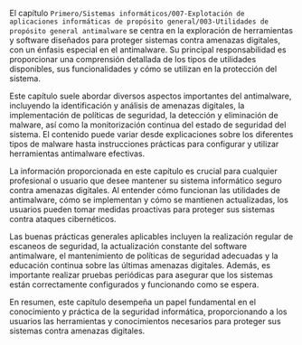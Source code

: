 El capítulo `Primero/Sistemas informáticos/007-Explotación de aplicaciones informáticas de propósito general/003-Utilidades de propósito general antimalware` se centra en la exploración de herramientas y software diseñados para proteger sistemas contra amenazas digitales, con un énfasis especial en el antimalware. Su principal responsabilidad es proporcionar una comprensión detallada de los tipos de utilidades disponibles, sus funcionalidades y cómo se utilizan en la protección del sistema.

Este capítulo suele abordar diversos aspectos importantes del antimalware, incluyendo la identificación y análisis de amenazas digitales, la implementación de políticas de seguridad, la detección y eliminación de malware, así como la monitorización continua del estado de seguridad del sistema. El contenido puede variar desde explicaciones sobre los diferentes tipos de malware hasta instrucciones prácticas para configurar y utilizar herramientas antimalware efectivas.

La información proporcionada en este capítulo es crucial para cualquier profesional o usuario que desee mantener su sistema informático seguro contra amenazas digitales. Al entender cómo funcionan las utilidades de antimalware, cómo se implementan y cómo se mantienen actualizadas, los usuarios pueden tomar medidas proactivas para proteger sus sistemas contra ataques cibernéticos.

Las buenas prácticas generales aplicables incluyen la realización regular de escaneos de seguridad, la actualización constante del software antimalware, el mantenimiento de políticas de seguridad adecuadas y la educación continua sobre las últimas amenazas digitales. Además, es importante realizar pruebas periódicas para asegurar que los sistemas están correctamente configurados y funcionando como se espera.

En resumen, este capítulo desempeña un papel fundamental en el conocimiento y práctica de la seguridad informática, proporcionando a los usuarios las herramientas y conocimientos necesarios para proteger sus sistemas contra amenazas digitales.

